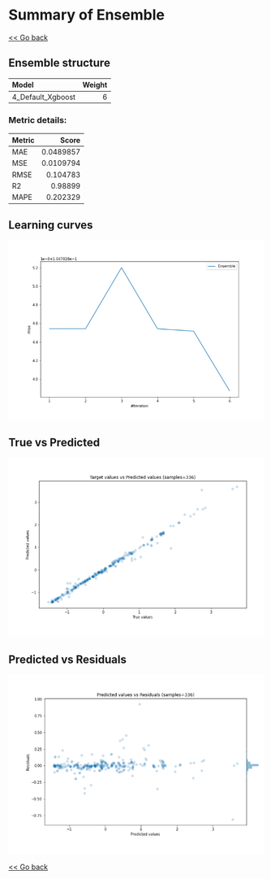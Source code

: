 # Summary of Ensemble

[<< Go back](../README.md)


## Ensemble structure
| Model             |   Weight |
|:------------------|---------:|
| 4_Default_Xgboost |        6 |

### Metric details:
| Metric   |     Score |
|:---------|----------:|
| MAE      | 0.0489857 |
| MSE      | 0.0109794 |
| RMSE     | 0.104783  |
| R2       | 0.98899   |
| MAPE     | 0.202329  |



## Learning curves
![Learning curves](learning_curves.png)
## True vs Predicted

![True vs Predicted](true_vs_predicted.png)


## Predicted vs Residuals

![Predicted vs Residuals](predicted_vs_residuals.png)



[<< Go back](../README.md)
